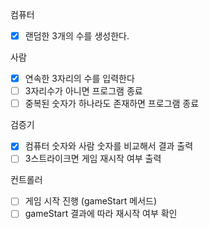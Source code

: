 컴퓨터
- [X] 랜덤한 3개의 수를 생성한다.

사람
- [X] 연속한 3자리의 수를 입력한다
- [ ] 3자리수가 아니면 프로그램 종료
- [ ] 중복된 숫자가 하나라도 존재하면 프로그램 종료

검증기
- [X] 컴퓨터 숫자와 사람 숫자를 비교해서 결과 출력
- [ ] 3스트라이크면 게임 재시작 여부 출력

컨트롤러
- [ ] 게임 시작 진행 (gameStart 메서드)
- [ ] gameStart 결과에 따라 재시작 여부 확인